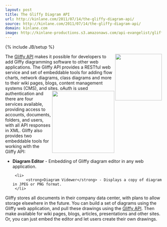 ```yaml
---
layout: post
title: The Gliffy Diagram API
url: http://kinlane.com/2011/07/14/the-gliffy-diagram-api/
source: http://kinlane.com/2011/07/14/the-gliffy-diagram-api/
domain: kinlane.com
image: http://kinlane-productions.s3.amazonaws.com/api-evangelist/gliffy/gliffy-logo.gif
---
```

{% include JB/setup %}<p>
     <a href="http://www.gliffy.com"
        target="_blank"><img class="c1"
          src="http://kinlane-productions.s3.amazonaws.com/api-evangelist/gliffy/gliffy-logo.gif"
          alt=""
          width="150"
          align="right" /></a> The <a title="Gliffy API"
        href="http://www.gliffy.com/products/online/api/">Gliffy API</a> makes it possible for developers to add Glffy diagramming software to other web applications. The Gliffy API provides a RESTful web service and set of embeddable tools for adding flow charts, network diagrams, class diagrams and more to their wiki pages, blogs, content management systems (CMS), and sites. <img class="c1"
        src="http://kinlane-productions.s3.amazonaws.com/api-evangelist/gliffy/gliffy-api-server.jpg"
        alt=""
        width="200"
        align="right" /> oAuth is used authentication and there are four services available, providing access to accounts, documents, folders, and users, with all API responses in XML. Gliffy also provides two embeddable tools for working with the Gliffy API:
</p>

<ul class="blue">
     <li>
          <strong>Diagram Editor</strong> - Embedding of Gliffy diagram editor in any web application.
     </li>

     <li>
          <strong>Diagram Videwer</strong> - Displays a copy of diagram in JPEG or PNG format.
     </li>
</ul>

<p>
     Gliffy stores all documents in their company data center, with plans to allow storage elsewhere in the future. You can build a set of diagrams using the Gliffy web application, and pull these drawings using the <a title="Gliffy API"
        href="http://developer.mimeo.com/community/application_detail.php?ID=26">Gliffy API</a>. Then make available for wiki pages, blogs, articles, presentations and other sites. Or, you can just embed the editor and let users create their own drawings.
</p>